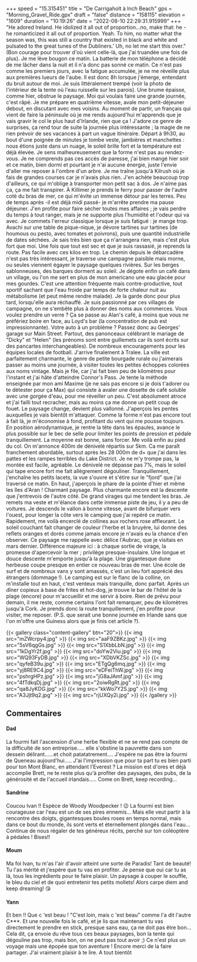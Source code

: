 +++
speed = "15.315451"
title = "De Carrigaholt à Inch Beach"
gps = "Morning_Gravel_Ride.gpx"
draft = "false"
distance = "158115"
elevation = "1609"
duration = "10:19:26"
date = "2022-08-10 22:29:31.915999"
+++
"He adored Ireland. He idolized it all out of proportion...no, make that: he - he romanticized it all out of proportion. Yeah. To him, no matter what the season was, this was still a country that existed in black and white and pulsated to the great tunes of the Dubliners.' Uh, no let me start this over." (Bon courage pour trouver d'où vient celle-là, que j'ai truandée une fois de plus).
Je me lève bougon ce matin. La batterie de mon téléphone a décidé de me lâcher dans la nuit et il n'a donc pas sonné ce matin. Ce n'est pas comme les premiers jours, avec la fatigue accumulée, je ne me réveille plus aux premières lueurs de l'aube. Il est donc 8h lorsque j'émerge, entendant du bruit autour de moi. Je suis littéralement trempé (voir la photo de l'intérieur de la tente où l'eau ruisselle sur les parois). Une brume épaisse, comme hier, obstrue le paysage. Moi qui voulais faire une grande journée, c'est râpé. Je me prépare en quatrième vitesse, avale mon petit-déjeuner debout, en discutant avec mes voisins. Au moment de partir, un français qui vient de faire la péninsule où je me rends aujourd'hui m'apprends que je vais gravir le col le plus haut d'Irlande, rien que ça ! J'adore ce genre de surprises, ça rend tour de suite la journée plus intéressante ; la magie de ne rien prévoir de ses vacances à part un vague itinéraire. Départ à 9h30, au bout d'une poignée de minutes je tombe veste, jambières et manchettes : nous étions juste dans un nuage, le soleil brille fort et la température est déjà élevée. Je sens malheureusement que la forme n'est pas au rendez-vous. Je ne comprends pas ces accès de paresse, j'ai bien mangé hier soir et ce matin, bien dormi et pourtant je n'ai aucune énergie, juste l'envie d'aller me reposer à l'ombre d'un arbre. Je me traîne jusqu'à Kilrush où je fais de grandes courses car je n'avais plus rien. J'en achète beaucoup trop d'ailleurs, ce qui m'oblige à transporter mon petit sac à dos. Je n'aime pas ça, ça me fait transpirer. À Killimer je prends le ferry pour passer de l'autre coté du bras de mer, ce qui m'évite un immense détour par les terres. Peu de temps après -il est déjà midi passé- je m'arrête prendre ma pause déjeuner. J'en profite pour faire sécher toutes mes affaires ; je vais perdre du temps à tout ranger, mais je ne supporte plus l'humidité et l'odeur qui va avec. Je commets l'erreur classique lorsque je suis fatigué : je mange trop. Avachi sur une table de pique-nique, je dévore tartines sur tartines (de houmous ou pesto, avec tomates et poivrons), puis une quantité industrielle de dates séchées. Je sais très bien que ça n'arrangera rien, mais c'est plus fort que moi. Une fois que tout est sec et que je suis rassasié, je reprends la route. Pas facile avec ces kilos en trop. Le chemin depuis le débarcadère n'est pas très intéressant, je traverse une campagne paisible mais morne, ou seules viennent égayer le paysage quelques rivières. Sur les berges sablonneuses, des barques dorment au soleil. Je dégote enfin un café dans un village, ou l'on me sert en plus de mon americano une eau glacée pour mes gourdes. C'est une attention fréquente mais contre-productive, tout sportif sachant que l'eau froide par temps de forte chaleur nuit au métabolisme (et peut même rendre malade). Je la garde donc pour plus tard, lorsqu'elle aura réchauffé. Je suis passionné par ces villages de campagne, on ne s'embête plus à donner des noms aux commerces. Vous voulez prendre un verre ? Ça se passe au Alan's café, à moins que vous ne préfériez boire en face, au Loyd's bar (la concentration de pub est impressionnante). Votre auto à un problème ? Passez donc au Georges' garage sur Main Street. Partout, des panonceaux célébrant le mariage de "Dicky" et "Helen" (les prénoms sont entre guillemets car ils sont écrits sur des pancartes interchangeables). De nombreux encouragements pour les équipes locales de football. J'arrive finalement à Tralee. La ville est parfaitement charmante, le genre de petite bourgade rurale ou j'aimerais passer au moins une journée, à visiter toutes les petites échoppes colorées aux noms vintage. Mais je file, car j'ai fait bien peu de kilomètres pour l'instant et j'ai hâte d'atteindre Connor's Pass. Je tente la méthode enseignée par mon ami Maxime (je ne sais pas encore si je dois t'adorer ou te détester pour ça Max) qui consiste à avaler une dosette de café soluble avec une gorgée d'eau, pour me réveiller un peu. C'est absolument atroce et j'ai failli tout recracher, mais au moins ça me donne un petit coup de fouet. Le paysage change, devient plus vallonné. J'aperçois les pentes auxquelles je vais bientôt m'attaquer. Comme la forme n'est pas encore tout à fait là, je m'économise à fond, profitant du vent qui me pousse toujours. En position aérodynamique, je rentre la tête dans les épaules, avance le plus possible sur le bec de selle pour limiter les points de pression et pédale tranquillement. La moyenne est bonne, sans forcer. Me voilà enfin au pied du col. On m'annonce 400m de dénivelé répartis sur 5km. Ca me paraît franchement abordable, surtout après les 28 000m de d+ que j'ai dans les pattes et les rampes terribles du Lake District. Je ne m'y trompe pas, la montée est facile, agréable. Le dénivelé ne dépasse pas 7%, mais le soleil qui tape encore fort me fait allègrement dégouliner. Tranquillement, j'enchaîne les petits lacets, la vue s'ouvre et s'étire sur le "fjord" que j'ai traversé ce matin. En haut, j'aperçois le phare de la pointe d'hier et même les îles d'Aran ! Charmant paysage. Plus charmante encore est la descente que j'entrevois de l'autre côté. De grand virages qui me tendent les bras. Je remets ma veste et m'élance dans cette immense piste de jeu, il y a peu de voitures. Je descends le vallon à bonne vitesse, avant de bifurquer vers l'ouest, pour longer la côte vers le camping que j'ai repéré ce matin. Rapidement, me voilà encerclé de collines aux rochers rose affleurant. Le soleil couchant fait changer de couleur l'herbe et la bruyère, lui donne des reflets oranges et dorés comme jamais encore je n'avais eu la chance d'en observer. Ce paysage me rappelle avec délice l'Aubrac, que je visitais en mars dernier. Différence majeure ici : à chaque sortie de virage, la promesse d'apercevoir la mer ; privilège presque-insulaire. Une longue et douce descente m'emporte jusqu'à la plage. Une gigantesque dune herbeuse coupe presque en entier ce nouveau bras de mer. Une école de surf et de nombreux vans y sont amassés, c'est un lieu fort apprécié des étrangers (dommage !). Le camping est sur le flanc de la colline, on m'installe tout en haut, c'est venteux mais tranquille, donc parfait. Après un dîner copieux à base de frites et hot-dog, je trouve le bar de l'hôtel de la plage (encore) pour m'accueillir et me servir à boire. Rien de prévu pour demain, il me reste, comme certains l'ont fait remarquer, peu de kilomètres jusqu'à Cork. Je prends donc la route tranquillement, j'en profite pour visiter, me reposer. (P.S. que serait une bonne journée en Irlande sans que l'on m'offre une Guiness alors que je finis cet article ?).

{{< gallery class="content-gallery" btn="20">}}
{{< img src="mZWcrpy4.jpg" >}}
{{< img src="aaF9ZBKz.jpg" >}}
{{< img src="5sV6qgGs.jpg" >}}
{{< img src="S1XbbLbN.jpg" >}}
{{< img src="1kDgYr2f.jpg" >}}
{{< img src="doYw2Viu.jpg" >}}
{{< img src="WQ93FyDB.jpg" >}}
{{< img src="XDbVKZSc.jpg" >}}
{{< img src="qyfeB39u.jpg" >}}
{{< img src="ETgQg6mq.jpg" >}}
{{< img src="yj8RE9C4.jpg" >}}
{{< img src="eDFeiThW.jpg" >}}
{{< img src="pshrgHPz.jpg" >}}
{{< img src="jG8aJAmf.jpg" >}}
{{< img src="4fTdkqDj.jpg" >}}
{{< img src="2oiwRgRt.jpg" >}}
{{< img src="qa8JyKDG.jpg" >}}
{{< img src="kkWo7Y2S.jpg" >}}
{{< img src="A3Jjt9q2.jpg" >}}
{{< img src="rjUXQy2i.jpg" >}}
{{< /gallery >}}

## Commentaires
#### Dad
La fourmi fait l'ascension d'une herbe flexible et ne se rend pas compte de la difficulté de son entreprise..... elle s'obstine la pauvrette dans son dessein délirant......et choit patatatrement....
J'espère ne pas être la fourmi de Queneau aujourd'hui.....
J'ai l'impression que pour ta part tu es bien parti pour ton Mont Blanc, en attendant l'Everest ?
La mission est d'ores et déjà accomplie Brett, ne te reste plus qu'à profiter des paysages, des pubs, de la générosité et de l'accueil irlandais.....
Come on Brett, keep recording...
#### Sandrine
Coucou Ivan !!
Espèce de Woody Woodpecker ! 😉
La fourmi est bien courageuse car l'eau est un de ses pires ennemis... Mais elle veut partir à la rencontre des doigts, gigantesques boules roses en temps normal, mais dans ce bout du monde, ils sont verts et éternellement plongés dans l'eau... 
Continue de nous régaler de tes généreux récits, perché sur ton coléoptère à pédales !
Bises!!
#### Moum
Ma foi Ivan, tu m'as l'air d'avoir atteint une sorte de Paradis! Tant de beauté! Tu l'as mérité et j'espère que tu vas en profiter. Je pense que oui car tu as là, tous les ingrédients pour te faire plaisir. Un paysage à couper le souffle, le bleu du ciel et de quoi entretenir tes petits mollets! 
Alors carpe diem and keep dreaming!
😘
#### Yann
Et ben !! 
Que c 'est beau !
"C'est loin, mais c 'est beau" comme l'a dit l'autre C***.
Et une nouvelle fois le café, et je lis que maintenant tu vas directement le prendre en stick, presque sans eau, ça ne doit pas être bon…
Cela dit, ça envoie du rêve tous ces beaux paysages, bon la tente qui dégouline pas trop, mais bon, on ne peut pas tout avoir ;) 
Ce n'est plus un voyage mais une épopée que ton aventure !
Encore merci de la faire partager. J'ai vraiment plaisir à te lire.
A tout bientôt
